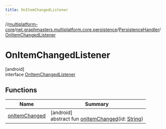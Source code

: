 ```yaml
---
title: OnItemChangedListener
---
```

//[multiplatform-core](../../../../index.html)/[net.graphmasters.multiplatform.core.persistence](../../index.html)/[PersistenceHandler](../index.html)/[OnItemChangedListener](index.html)



# OnItemChangedListener



[android]\
interface [OnItemChangedListener](index.html)



## Functions


| Name | Summary |
|---|---|
| [onItemChanged](on-item-changed.html) | [android]<br>abstract fun [onItemChanged](on-item-changed.html)(id: [String](https://kotlinlang.org/api/latest/jvm/stdlib/kotlin/-string/index.html)) |

